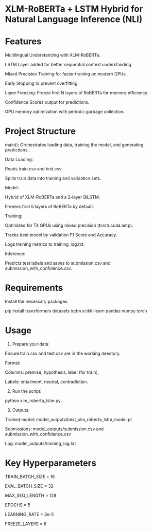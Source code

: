 # XLM-RoBERTa + LSTM Hybrid for Natural Language Inference (NLI)
# Features
Multilingual Understanding with XLM-RoBERTa.

LSTM Layer added for better sequential context understanding.

Mixed Precision Training for faster training on modern GPUs.

Early Stopping to prevent overfitting.

Layer Freezing: Freeze first N layers of RoBERTa for memory efficiency.

Confidence Scores output for predictions.

GPU memory optimization with periodic garbage collection.

# Project Structure
main(): Orchestrates loading data, training the model, and generating predictions.

Data Loading:

Reads train.csv and test.csv.

Splits train data into training and validation sets.

Model:

Hybrid of XLM-RoBERTa and a 2-layer BiLSTM.

Freezes first 6 layers of RoBERTa by default.

Training:

Optimized for T4 GPUs using mixed precision (torch.cuda.amp).

Tracks best model by validation F1 Score and Accuracy.

Logs training metrics to training_log.txt.

Inference:

Predicts test labels and saves to submission.csv and submission_with_confidence.csv.

# Requirements
Install the necessary packages:

pip install transformers datasets tqdm scikit-learn pandas numpy torch

# Usage
1. Prepare your data:

Ensure train.csv and test.csv are in the working directory.

Format:

Columns: premise, hypothesis, label (for train).

Labels: entailment, neutral, contradiction.

2. Run the script:

python xlm_roberta_lstm.py

3. Outputs:

Trained model: model_outputs/best_xlm_roberta_lstm_model.pt

Submissions: model_outputs/submission.csv and submission_with_confidence.csv

Log: model_outputs/training_log.txt

# Key Hyperparameters
TRAIN_BATCH_SIZE = 16

EVAL_BATCH_SIZE = 32

MAX_SEQ_LENGTH = 128

EPOCHS = 5

LEARNING_RATE = 2e-5

FREEZE_LAYERS = 6




